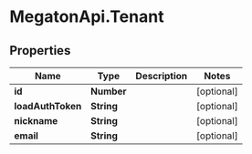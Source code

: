 # MegatonApi.Tenant

## Properties
Name | Type | Description | Notes
------------ | ------------- | ------------- | -------------
**id** | **Number** |  | [optional] 
**loadAuthToken** | **String** |  | [optional] 
**nickname** | **String** |  | [optional] 
**email** | **String** |  | [optional] 



